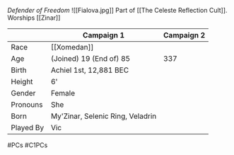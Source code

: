 *Defender of Freedom*
![[Fialova.jpg]]
Part of [[The Celeste Reflection Cult]].
Worships [[Zinar]]

|           | Campaign 1                       | Campaign 2 |
| --------- | -------------------------------- | ---------- |
| Race      | [[Xomedan]]                      |            |
| Age       | (Joined) 19 (End of) 85          | 337        |
| Birth     | Achiel 1st, 12,881 BEC           |            |
| Height    | 6'                               |            |
| Gender    | Female                           |            |
| Pronouns  | She                              |            |
| Born      | My'Zinar, Selenic Ring, Veladrin |            |
| Played By | Vic                              |            |


#PCs #C1PCs 